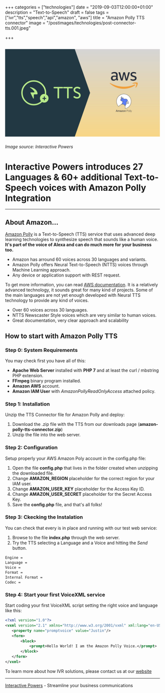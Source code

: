 +++
categories = ["technologies"]
date = "2019-09-03T12:00:00+01:00"
description = "Text-to-Speech"
draft = false
tags = ["ivr","tts","speech","api","amazon", "aws"]
title = "Amazon Polly TTS connector"
image = "/postimages/technologies/post-connector-tts.001.jpeg"

+++

![Amazon Polly TTS](/postimages/technologies/post-connector-tts.001.jpeg)
---------
###### Image source: Interactive Powers

#	Interactive Powers introduces 27 Languages & 60+ additional Text-to-Speech voices with Amazon Polly Integration
---

##	About Amazon...

[Amazon Polly](https://aws.amazon.com/polly/) is a Text-to-Speech (TTS) service that uses advanced deep learning technologies to synthesize speech that sounds like a human voice. **It's part of the voice of Alexa and can do much more for your business too.**

* Amazon has arround 60 voices across 30 languages and variants.
* Amazon Polly offers Neural Text-to-Speech (NTTS) voices through Machine Learning approach.
* Any device or application support with REST request.

To get more information, you can read [AWS documentation](https://docs.aws.amazon.com/polly/index.html). It is a relatively advanced technology, it sounds great for many kind of projects. Some of the main languages are not yet enough developed with Neural TTS technology to provide any kind of voices.

* Over 60 voices across 30 languages.
* NTTS Newscaster Style voices which are very similar to human voices.
* Great documentation, very clear approach and scalability

## How to start with Amazon Polly TTS

###	Step 0: System Requirements

You may check first you have all of this:

* **Apache Web Server** installed with **PHP 7** and at least the curl / mbstring PHP extension.
* **FFmpeg** binary program installed.
* **Amazon AWS** account.
* **Amazon IAM User** with *AmazonPollyReadOnlyAccess* attached policy. 

###	Step 1: Installation

Unzip the TTS Connector file for Amazon Polly and deploy:

1. Download the .zip file with the TTS from our downloads page (**amazon-polly-tts-connector.zip**)
2. Unzip the file into the web server.

###	Step 2: Configuration

Setup properly your AWS Amazon Poly account in the config.php file:

1. Open the file **config.php** that lives in the folder created when unzipping the downloaded file.
2. Change  **AMAZON_REGION** placeholder for the correct region for your IAM user.
3. Change  **AMAZON_USER_KEY** placeholder for the Access Key ID.
4. Change  **AMAZON_USER_SECRET** placeholder for the Secret Access Key.
5. Save the **config.php**  file, and that's all folks!

###	Step 3: Ckecking the Instalation

You can check that every is in place and running with our test web service:

1. Browse to the file **index.php** through the web server.
2. Try the TTS selecting a Language and a Voice and hitting the *Send* button.

~~~text
Engine =
Language = 
Voice =
Format =
Internal Format =
Codec =
~~~

###	Step 4: Start your first VoiceXML service

Start coding your first VoiceXML script setting the right voice and language like this:

~~~xml
<?xml version="1.0"?>
<vxml version="2.1" xmlns="http://www.w3.org/2001/vxml" xml:lang="en-US">
   <property name="promptvoice" value="Justin"/>
   <form>
       <block>
           <prompt>Hello World! I am the Amazon Polly Voice.</prompt>
       </block>
   </form>
</vxml>
~~~

To learn more about how IVR solutions, please contact us at our [website](https://www.ivrpowers.com/)

---
[Interactive Powers](http://www.ivrpowers.com/) - Streamline your business communications


